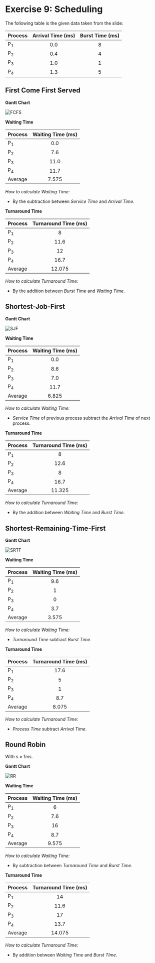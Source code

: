 Exercise 9: Scheduling
====================

The following table is the given data taken from the slide:

| Process | Arrival Time (ms) | Burst Time (ms) |
| ------- |:-----------------:|:---------------:|
| P<sub>1 | 0.0               | 8               |
| P<sub>2 | 0.4               | 4               | 
| P<sub>3 | 1.0               | 1               |
| P<sub>4 | 1.3               | 5               |

## First Come First Served

**Gantt Chart**

![FCFS](https://user-images.githubusercontent.com/59855071/78416896-d1f54a80-7656-11ea-8c39-eb57ab45bb7e.PNG)

**Waiting Time**

| Process | Waiting Time (ms) |
| ------- |:-----------------:|
| P<sub>1 |  0.0              |
| P<sub>2 |  7.6              |
| P<sub>3 |  11.0             |
| P<sub>4 |  11.7             |
| Average |  7.575            |

*How to calculate Waiting Time:*

* By the subtraction between *Service Time* and *Arrival Time*.

**Turnaround Time**

| Process | Turnaround Time (ms) |
|---------|:--------------------:|
| P<sub>1 | 8                    |
| P<sub>2 | 11.6                 |
| P<sub>3 | 12                   |
| P<sub>4 | 16.7                 |
| Average | 12.075               |

*How to calculate Turnaround Time:*

* By the addition between *Burst Time* and *Waiting Time*.

## Shortest-Job-First

**Gantt Chart**

![SJF](https://user-images.githubusercontent.com/59855071/78417448-4aaad580-765c-11ea-95d6-b4d6b1691e46.PNG)

**Waiting Time**

| Process | Waiting Time (ms) |
|---------|:-----------------:|
| P<sub>1 | 0.0               |
| P<sub>2 | 8.6               |
| P<sub>3 | 7.0               |
| P<sub>4 | 11.7              |
| Average | 6.825             |

*How to calculate Waiting Time:*

* *Service Time* of previous process subtract the *Arrival Time* of next process.

**Turnaround Time**

| Process | Turnaround Time (ms) |
|---------|:--------------------:|
| P<sub>1 | 8                    |
| P<sub>2 | 12.6                 |
| P<sub>3 | 8                    |
| P<sub>4 | 16.7                 |
| Average | 11.325               |

*How to calculate Turnaround Time:*

* By the addition between *Waiting Time* and *Burst Time*.

## Shortest-Remaining-Time-First 

**Gantt Chart**

![SRTF](https://user-images.githubusercontent.com/59855071/78417961-cb200500-7661-11ea-8377-255c7765b478.PNG)

**Waiting Time**

| Process | Waiting Time (ms) |
|---------|:-----------------:|
| P<sub>1 |  9.6              |
| P<sub>2 |  1                |
| P<sub>3 |  0                |
| P<sub>4 |  3.7              |
| Average |  3.575            |

*How to calculate Waiting Time:*

* *Turnaround Time* subtract *Burst Time*.

**Turnaround Time**

| Process | Turnaround Time (ms) |
|---------|:--------------------:|
| P<sub>1 |  17.6                |
| P<sub>2 |  5                   |
| P<sub>3 |  1                   |
| P<sub>4 |  8.7                 |
| Average |  8.075               |

*How to calculate Turnaround Time:*

* *Process Time* subtract *Arrival Time*.

## Round Robin

With s = 1*ms*.

**Gantt Chart**

![RR](https://user-images.githubusercontent.com/59855071/78418270-ec362500-7664-11ea-89b8-11b419ebc609.PNG)

**Waiting Time**

| Process | Waiting Time (ms) |
|---------|:-----------------:|
| P<sub>1 |  6                |
| P<sub>2 |  7.6              |
| P<sub>3 |  16               |
| P<sub>4 |  8.7              |
| Average |  9.575            |

*How to calculate Waiting Time:*

* By subtraction between *Turnaround Time* and *Burst Time*.

**Turnaround Time**

| Process | Turnaround Time (ms) |
|---------|:--------------------:|
| P<sub>1 |  14                  |
| P<sub>2 |  11.6                |
| P<sub>3 |  17                  |
| P<sub>4 |  13.7                |
| Average |  14.075              |

*How to calculate Turnaround Time:*

* By addition between *Waiting Time* and *Burst TIme*.